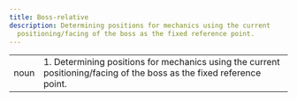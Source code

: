 ```yaml
---
title: Boss-relative
description: Determining positions for mechanics using the current
  positioning/facing of the boss as the fixed reference point.
---
```

|||
|---|---|
| noun | 1.  Determining positions for mechanics using the current positioning/facing of the boss as the fixed reference point. |